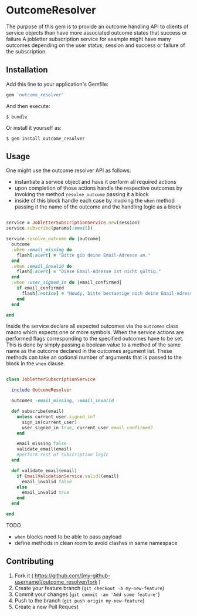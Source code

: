 # OutcomeResolver

The purpose of this gem is to provide an outcome handling API to clients of service objects than have more associated outcome states that success or failure A jobletter subscription service for example might have many outcomes depending on the user status, session and success or failure of the subscription.

## Installation

Add this line to your application's Gemfile:

```ruby
gem 'outcome_resolver'
```

And then execute:

    $ bundle

Or install it yourself as:

    $ gem install outcome_resolver

## Usage

One might use the outcome resolver API as follows:
  - instantiate a service object and have it perform all required actions
  - upon completion of those actions handle the respective outcomes by invoking the method `resolve_outcome` passing it a block
  - inside of this block handle each case by invoking the `when` method passing it the name of the outcome and the handling logic as a block


```ruby

service = JobletterSubscriptionService.new(session)
service.subscribe(params[:email])

service.resolve_outcome do |outcome|
  outcome
  .when :email_missing do
    flash[:alert] = "Bitte gib deine Email-Adresse an."
  end
  .when :email_invalid do
    flash[:alert] = "Diese Email-Adresse ist nicht gültig."
  end
  .when :user_signed_in do |email_confirmed|
    if email_confirmed
      flash[:notice] = "Howdy, bitte bestaetige noch deine Email-Adresse."
    end
  end

end

```
Inside the service declare all expected outcomes via the `outcomes` class macro which expects one or more symbols. When the service actions are performed flags corresponding to the specified outcomes have to be set. This is done by simply passing a boolean value to a method of the same name as the outcome declared in the outcomes argument list. These methods can take an optional number of arguments that is passed to the block in the `when` clause.

```ruby

class JobletterSubscriptionService

  include OutcomeResolver

  outcomes :email_missing, :email_invalid

  def subscribe(email)
    unless current_user.signed_in?
      sign_in(current_user)
      user_signed_in true, current_user.email_confirmed?
    end

    email_missing false
    validate_email(email)
    #perform rest of subscription logic
  end

  def validate_email(email)
    if EmailValidationService.valid?(email)
      email_invalid false
    else
      email_invalid true
    end
  end

end

```
TODO
 - `when` blocks need to be able to pass payload
 - define methods in clean room to avoid clashes in same namespace
## Contributing

1. Fork it ( https://github.com/[my-github-username]/outcome_resolver/fork )
2. Create your feature branch (`git checkout -b my-new-feature`)
3. Commit your changes (`git commit -am 'Add some feature'`)
4. Push to the branch (`git push origin my-new-feature`)
5. Create a new Pull Request
